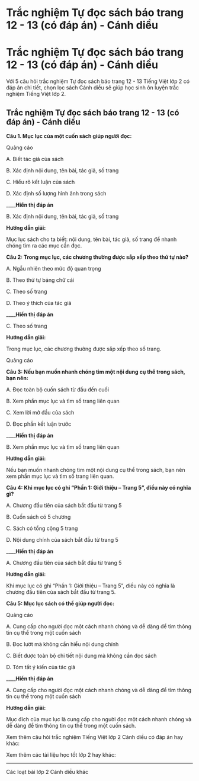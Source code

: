 # Trắc nghiệm Tự đọc sách báo trang 12 - 13 (có đáp án) - Cánh diều

# Trắc nghiệm Tự đọc sách báo trang 12 - 13 (có đáp án) - Cánh diều

Với 5 câu hỏi trắc nghiệm Tự đọc sách báo trang 12 - 13 Tiếng Việt lớp 2 có đáp án chi tiết, chọn lọc sách Cánh diều sẽ giúp học sinh ôn luyện trắc nghiệm Tiếng Việt lớp 2.

## Trắc nghiệm Tự đọc sách báo trang 12 - 13 (có đáp án) - Cánh diều

**Câu 1. Mục lục của một cuốn sách giúp người đọc:**

Quảng cáo

A. Biết tác giả của sách

B. Xác định nội dung, tên bài, tác giả, số trang

C. Hiểu rõ kết luận của sách

D. Xác định số lượng hình ảnh trong sách

____**Hiển thị đáp án**

B. Xác định nội dung, tên bài, tác giả, số trang

**Hướng dẫn giải:**

Mục lục sách cho ta biết: nội dung, tên bài, tác giả, số trang để nhanh chóng tìm ra các mục cần đọc.

**Câu 2: Trong mục lục, các chương thường được sắp xếp theo thứ tự nào?**

A. Ngẫu nhiên theo mức độ quan trọng

B. Theo thứ tự bảng chữ cái

C. Theo số trang

D. Theo ý thích của tác giả

____**Hiển thị đáp án**

C. Theo số trang

**Hướng dẫn giải:**

Trong mục lục, các chương thường được sắp xếp theo số trang.

Quảng cáo

**Câu 3: Nếu bạn muốn nhanh chóng tìm một nội dung cụ thể trong sách, bạn nên:**

A. Đọc toàn bộ cuốn sách từ đầu đến cuối

B. Xem phần mục lục và tìm số trang liên quan

C. Xem lời mở đầu của sách

D. Đọc phần kết luận trước

____**Hiển thị đáp án**

B. Xem phần mục lục và tìm số trang liên quan

**Hướng dẫn giải:**

Nếu bạn muốn nhanh chóng tìm một nội dung cụ thể trong sách, bạn nên xem phần mục lục và tìm số trang liên quan.

**Câu 4: Khi mục lục có ghi “Phần 1: Giới thiệu – Trang 5”, điều này có nghĩa gì?**

A. Chương đầu tiên của sách bắt đầu từ trang 5

B. Cuốn sách có 5 chương

C. Sách có tổng cộng 5 trang

D. Nội dung chính của sách bắt đầu từ trang 5

____**Hiển thị đáp án**

A. Chương đầu tiên của sách bắt đầu từ trang 5

**Hướng dẫn giải:**

Khi mục lục có ghi “Phần 1: Giới thiệu – Trang 5”, điều này có nghĩa là chương đầu tiên của sách bắt đầu từ trang 5.

**Câu 5: Mục lục sách có thể giúp người đọc:**

Quảng cáo

A. Cung cấp cho người đọc một cách nhanh chóng và dễ dàng để tìm thông tin cụ thể trong một cuốn sách

B. Đọc lướt mà không cần hiểu nội dung chính

C. Biết được toàn bộ chi tiết nội dung mà không cần đọc sách

D. Tóm tắt ý kiến của tác giả

____**Hiển thị đáp án**

A. Cung cấp cho người đọc một cách nhanh chóng và dễ dàng để tìm thông tin cụ thể trong một cuốn sách

**Hướng dẫn giải:**

Mục đích của mục lục là cung cấp cho người đọc một cách nhanh chóng và dễ dàng để tìm thông tin cụ thể trong một cuốn sách.

Xem thêm câu hỏi trắc nghiệm Tiếng Việt lớp 2 Cánh diều có đáp án hay khác:

Xem thêm các tài liệu học tốt lớp 2 hay khác:

* * *

Các loạt bài lớp 2 Cánh diều khác
